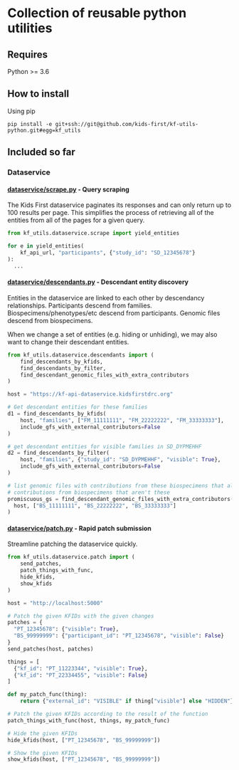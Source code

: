 # Collection of reusable python utilities

## Requires

Python >= 3.6

## How to install

Using pip

`pip install -e git+ssh://git@github.com/kids-first/kf-utils-python.git#egg=kf_utils`

## Included so far

### Dataservice

#### [dataservice/scrape.py](kf_utils/dataservice/scrape.py) - Query scraping

The Kids First dataservice paginates its responses and can only return up
to 100 results per page. This simplifies the process of retrieving all
of the entities from all of the pages for a given query.

```Python
from kf_utils.dataservice.scrape import yield_entities

for e in yield_entities(
    kf_api_url, "participants", {"study_id": "SD_12345678"}
):
  ...
```

#### [dataservice/descendants.py](kf_utils/dataservice/descendants.py) - Descendant entity discovery

Entities in the dataservice are linked to each other by descendancy
relationships. Participants descend from families. Biospecimens/phenotypes/etc
descend from participants. Genomic files descend from biospecimens.

When we change a set of entities (e.g. hiding or unhiding), we may also want to
change their descendant entities.

```Python
from kf_utils.dataservice.descendants import (
    find_descendants_by_kfids,
    find_descendants_by_filter,
    find_descendant_genomic_files_with_extra_contributors
)

host = "https://kf-api-dataservice.kidsfirstdrc.org"

# Get descendant entities for these families
d1 = find_descendants_by_kfids(
    host, "families", ["FM_11111111", "FM_22222222", "FM_33333333"],
    include_gfs_with_external_contributors=False
)
```

```Python
# get descendant entities for visible families in SD_DYPMEHHF
d2 = find_descendants_by_filter(
    host, "families", {"study_id": "SD_DYPMEHHF", "visible": True},
    include_gfs_with_external_contributors=False
)
```

```Python
# list genomic files with contributions from these biospecimens that also have 
# contributions from biospecimens that aren't these
promiscuous_gs = find_descendant_genomic_files_with_extra_contributors(
  host, ["BS_11111111", "BS_22222222", "BS_33333333"]
)
```

#### [dataservice/patch.py](kf_utils/dataservice/patch.py) - Rapid patch submission

Streamline patching the dataservice quickly.

```Python
from kf_utils.dataservice.patch import (
    send_patches,
    patch_things_with_func,
    hide_kfids,
    show_kfids
)

host = "http://localhost:5000"

# Patch the given KFIDs with the given changes
patches = {
  "PT_12345678": {"visible": True},
  "BS_99999999": {"participant_id": "PT_12345678", "visible": False}
}
send_patches(host, patches)
```

```Python
things = [
  {"kf_id": "PT_11223344", "visible": True},
  {"kf_id": "PT_22334455", "visible": False}
]

def my_patch_func(thing):
    return {"external_id": "VISIBLE" if thing["visible"] else "HIDDEN"}

# Patch the given KFIDs according to the result of the function
patch_things_with_func(host, things, my_patch_func)
```

```Python
# Hide the given KFIDs
hide_kfids(host, ["PT_12345678", "BS_99999999"])
```

```Python
# Show the given KFIDs
show_kfids(host, ["PT_12345678", "BS_99999999"])
```

